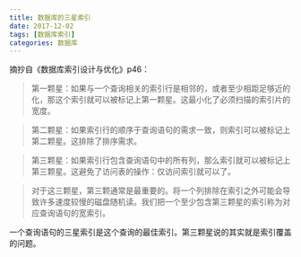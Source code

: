 ```yaml
---
title: 数据库的三星索引
date: 2017-12-02
tags: [数据库索引]
categories: 数据库
---
```


摘抄自《数据库索引设计与优化》p46：

> 第一颗星：如果与一个查询相关的索引行是相邻的，或者至少相距足够近的化，那这个索引就可以被标记上第一颗星。这最小化了必须扫描的索引片的宽度。

<!--more-->

> 第二颗星：如果索引行的顺序于查询语句的需求一致，则索引可以被标记上第二颗星。这排除了排序需求。

> 第三颗星：如果索引行包含查询语句中的所有列，那么索引就可以被标记上第三颗星。这避免了访问表的操作：仅访问索引就可以了。

> 对于这三颗星，第三颗通常是最重要的。将一个列排除在索引之外可能会导致许多速度较慢的磁盘随机读。我们把一个至少包含第三颗星的索引称为对应查询语句的宽索引。

一个查询语句的三星索引是这个查询的最佳索引。第三颗星说的其实就是索引覆盖的问题。